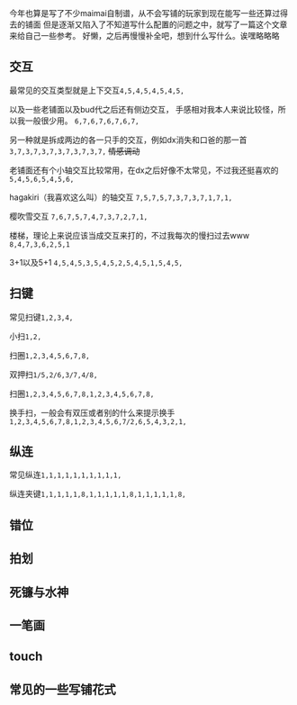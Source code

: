 今年也算是写了不少maimai自制谱，从不会写铺的玩家到现在能写一些还算过得去的铺面
但是逐渐又陷入了不知道写什么配置的问题之中，就写了一篇这个文章来给自己一些参考。
好懒，之后再慢慢补全吧，想到什么写什么。诶嘿略略略

## 交互
最常见的交互类型就是上下交互`4,5,4,5,4,5,4,5,`

以及一些老铺面以及bud代之后还有侧边交互，
手感相对我本人来说比较怪，所以我一般很少用。
`6,7,6,7,6,7,6,7,`

另一种就是拆成两边的各一只手的交互，例如dx消失和口爸的那一首
`3,7,3,7,3,7,3,7,3,7,3,7,`
~~情感调动~~

老铺面还有个小轴交互比较常用，在dx之后好像不太常见，不过我还挺喜欢的
`5,4,5,6,5,4,5,6,`

hagakiri（我喜欢这么叫）的轴交互
`7,5,7,5,7,3,7,3,7,1,7,1,`

樱吹雪交互
`7,6,7,5,7,4,7,3,7,2,7,1,`

楼梯，理论上来说应该当成交互来打的，不过我每次的慢扫过去www
`8,4,7,3,6,2,5,1`

3+1以及5+1
`4,5,4,5,3,5,4,5,2,5,4,5,1,5,4,5,`

## 扫键

常见扫键`1,2,3,4,`

小扫`1,2,`

扫圈`1,2,3,4,5,6,7,8,`

双押扫`1/5,2/6,3/7,4/8,`

扫圈`1,2,3,4,5,6,7,8,1,2,3,4,5,6,7,8,`

换手扫，一般会有双压或者别的什么来提示换手
`1,2,3,4,5,6,7,8,1,2,3,4,5,6,7/2,6,5,4,3,2,1,`

## 纵连

常见纵连`1,1,1,1,1,1,1,1,1,1,`

纵连夹键`1,1,1,1,1,8,1,1,1,1,1,8,1,1,1,1,1,8,`

## 错位

## 拍划

## 死镰与水神

## 一笔画

## touch

## 常见的一些写铺花式